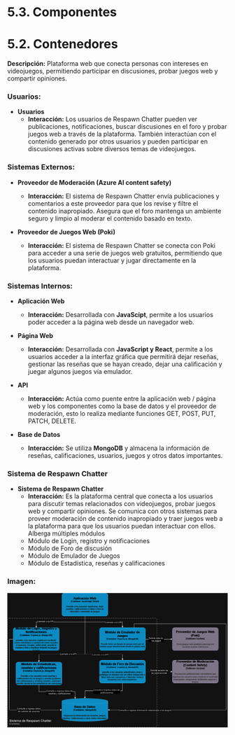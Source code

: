 # 5.3. Componentes

# 5.2. Contenedores

**Descripción:** Plataforma web que conecta personas con intereses en videojuegos, permitiendo participar en discusiones, probar juegos web y compartir opiniones.

### Usuarios:

- **Usuarios**
  - **Interacción:** Los usuarios de Respawn Chatter pueden ver publicaciones, notificaciones, buscar discusiones en el foro y probar juegos web a través de la plataforma. También interactúan con el contenido generado por otros usuarios y pueden participar en discusiones activas sobre diversos temas de videojuegos.

### Sistemas Externos:

- **Proveedor de Moderación (Azure AI content safety)**
  - **Interacción:** El sistema de Respawn Chatter envía publicaciones y comentarios a este proveedor para que los revise y filtre el contenido inapropiado. Asegura que el foro mantenga un ambiente seguro y limpio al moderar el contenido basado en texto.

- **Proveedor de Juegos Web (Poki)**
  - **Interacción:** El sistema de Respawn Chatter se conecta con Poki para acceder a una serie de juegos web gratuitos, permitiendo que los usuarios puedan interactuar y jugar directamente en la plataforma.

### Sistemas Internos:

- **Aplicación Web**
  - **Interacción:** Desarrollada con **JavaScipt**, permite a los usuarios poder acceder a la página web desde un navegador web.

- **Página Web**
  - **Interacción:** Desarrollada con **JavaScript y React**, permite a los usuarios acceder a la interfaz gráfica que permitirá dejar reseñas, gestionar las reseñas que se hayan creado, dejar una calificación y juegar algunos juegos vía emulador.

- **API**
  - **Interacción:** Actúa como puente entre la aplicación web / página web y los componentes como la base de datos y el proveedor de moderación, esto lo realiza mediante funciones GET, POST, PUT, PATCH, DELETE.

- **Base de Datos**
  - **Interacción:** Se utiliza **MongoDB** y almacena la información de reseñas, calificaciones, usuarios, juegos y otros datos importantes.

### Sistema de Respawn Chatter


- **Sistema de Respawn Chatter**
  - **Interacción:** Es la plataforma central que conecta a los usuarios para discutir temas relacionados con videojuegos, probar juegos web y compartir opiniones. Se comunica con otros sistemas para proveer moderación de contenido inapropiado y traer juegos web a la plataforma para que los usuarios puedan interactuar con ellos. Alberga múltiples módulos
  - Módulo de Login, registro y notificaciones
  - Módulo de Foro de discusión
  - Módulo de Emulador de Juegos
  - Módulo de Estadística, reseñas y calificaciones

### Imagen: 

![diagramaContexto](./DiagramaDeContenedores-DiagramaDeComponentes.drawio.png)
